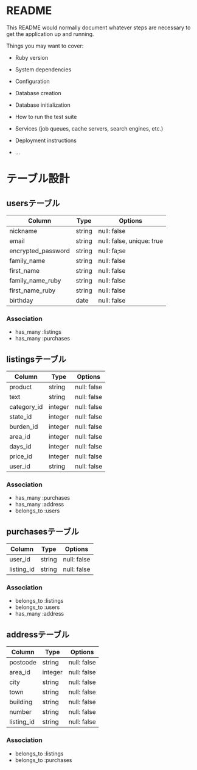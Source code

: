 # README

This README would normally document whatever steps are necessary to get the
application up and running.

Things you may want to cover:

* Ruby version

* System dependencies

* Configuration

* Database creation

* Database initialization

* How to run the test suite

* Services (job queues, cache servers, search engines, etc.)

* Deployment instructions

* ...
# テーブル設計

## usersテーブル

| Column             | Type   | Options                   |
| ------------------ | ------ | ------------------------- |
| nickname           | string | null: false               |
| email              | string | null: false, unique: true |
| encrypted_password | string | null: fa;se               |
| family_name        | string | null: false               |
| first_name         | string | null: false               |
| family_name_ruby   | string | null: false               |
| first_name_ruby    | string | null: false               |
| birthday           | date   | null: false               |

### Association
- has_many :listings
- has_many :purchases

## listingsテーブル

| Column      | Type    | Options     |
| ----------- | ------- | ----------- |
| product     | string  | null: false |
| text        | string  | null: false |
| category_id | integer | null: false |
| state_id    | integer | null: false |
| burden_id   | integer | null: false |
| area_id     | integer | null: false |
| days_id     | integer | null: false |
| price_id    | integer | null: false |
| user_id     | string  | null: false |

### Association
- has_many :purchases
- has_many :address
- belongs_to :users

## purchasesテーブル

| Column     | Type   | Options     |
| ---------  | ------ | ----------- |
| user_id    | string | null: false |
| listing_id | string | null: false |

### Association
- belongs_to :listings
- belongs_to :users
- has_many :address

## addressテーブル

| Column     | Type    | Options     |
| ---------- | ------- | ----------- |
| postcode   | string  | null: false |
| area_id    | integer | null: false |
| city       | string  | null: false |
| town       | string  | null: false |
| building   | string  | null: false |
| number     | string  | null: false |
| listing_id | string  | null: false |

### Association
- belongs_to :listings
- belongs_to :purchases
